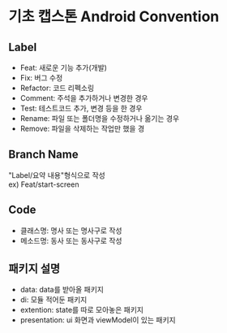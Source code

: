 # 기초 캡스톤 Android Convention

## Label
* Feat: 새로운 기능 추가(개발)
* Fix: 버그 수정
* Refactor: 코드 리펙소링
* Comment: 주석을 추가하거나 변경한 경우
* Test: 테스트코드 추가, 변경 등을 한 경우
* Rename: 파일 또는 폴더명을 수정하거나 옮기는 경우
* Remove: 파일을 삭제하는 작업만 했을 경

## Branch Name
"Label/요약 내용"형식으로 작성    
ex) Feat/start-screen

## Code
* 클래스명: 명사 또는 명사구로 작성
* 메소드명: 동사 또는 동사구로 작성

## 패키지 설명
* data: data를 받아올 패키지
* di: 모듈 적어둔 패키지
* extention: state를 따로 모아놓은 패키지
* presentation: ui 화면과 viewModel이 있는 패키지
